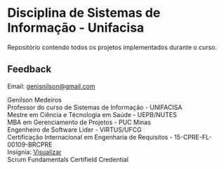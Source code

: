 # Disciplina de Sistemas de Informação - Unifacisa

Repositório contendo todos os projetos implementados durante o curso.

## Feedback
Email: genisnilson@gmail.com

Genilson Medeiros <br>
Professor do curso de Sistemas de Informação - UNIFACISA <br>
Mestre em Ciência e Técnologia em Saúde - UEPB/NUTES <br>
MBA em Gerenciamento de Projetos - PUC Minas <br>
Engenheiro de Software Lider - VIRTUS/UFCG <br>
Certificação Internacional em Engenharia de Requisitos - 15-CPRE-FL-00109-BRCPRE  <br>
Insignia: <a href="http://www.ireb.org/en/service/cpre-registry-list/351/" target="_blank">Visualizar</a> <br>
Scrum Fundamentals Certifield Credential
